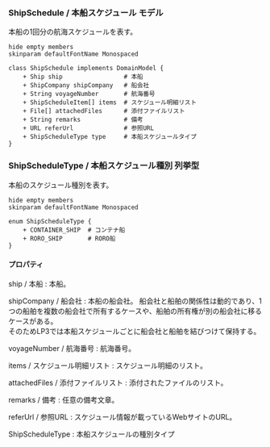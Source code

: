 ### ShipSchedule / 本船スケジュール モデル

本船の1回分の航海スケジュールを表す。

```plantuml
hide empty members
skinparam defaultFontName Monospaced

class ShipSchedule implements DomainModel {
    + Ship ship                 # 本船
    + ShipCompany shipCompany   # 船会社
    + String voyageNumber       # 航海番号
    + ShipScheduleItem[] items  # スケジュール明細リスト
    + File[] attachedFiles      # 添付ファイルリスト
    + String remarks            # 備考
    + URL referUrl              # 参照URL
    + ShipScheduleType type     # 本船スケジュールタイプ
}
```

### ShipScheduleType / 本船スケジュール種別 列挙型

本船のスケジュール種別を表す。

```plantuml
hide empty members
skinparam defaultFontName Monospaced

enum ShipScheduleType {
    + CONTAINER_SHIP  # コンテナ船
    + RORO_SHIP       # RORO船
}
```

#### プロパティ

ship / 本船
: 本船。

shipCompany / 船会社
: 本船の船会社。
船会社と船舶の関係性は動的であり、1つの船舶を複数の船会社で所有するケースや、船舶の所有権が別の船会社に移るケースがある。  
そのためLP3では本船スケジュールごとに船会社と船舶を結びつけて保持する。

voyageNumber / 航海番号
: 航海番号。

items / スケジュール明細リスト
: スケジュール明細のリスト。

attachedFiles / 添付ファイルリスト
: 添付されたファイルのリスト。

remarks / 備考
: 任意の備考文章。

referUrl / 参照URL
: スケジュール情報が載っているWebサイトのURL。

ShipScheduleType
: 本船スケジュールの種別タイプ